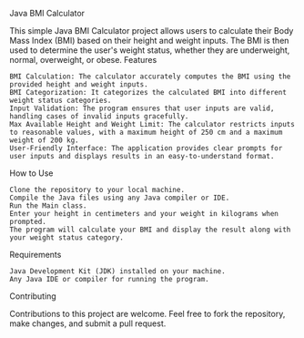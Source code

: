Java BMI Calculator

This simple Java BMI Calculator project allows users to calculate their Body Mass Index (BMI) based on their height and weight inputs. The BMI is then used to determine the user's weight status, whether they are underweight, normal, overweight, or obese.
Features

    BMI Calculation: The calculator accurately computes the BMI using the provided height and weight inputs.
    BMI Categorization: It categorizes the calculated BMI into different weight status categories.
    Input Validation: The program ensures that user inputs are valid, handling cases of invalid inputs gracefully.
    Max Available Height and Weight Limit: The calculator restricts inputs to reasonable values, with a maximum height of 250 cm and a maximum weight of 200 kg.
    User-Friendly Interface: The application provides clear prompts for user inputs and displays results in an easy-to-understand format.

How to Use

    Clone the repository to your local machine.
    Compile the Java files using any Java compiler or IDE.
    Run the Main class.
    Enter your height in centimeters and your weight in kilograms when prompted.
    The program will calculate your BMI and display the result along with your weight status category.

Requirements

    Java Development Kit (JDK) installed on your machine.
    Any Java IDE or compiler for running the program.

Contributing

Contributions to this project are welcome. Feel free to fork the repository, make changes, and submit a pull request.
